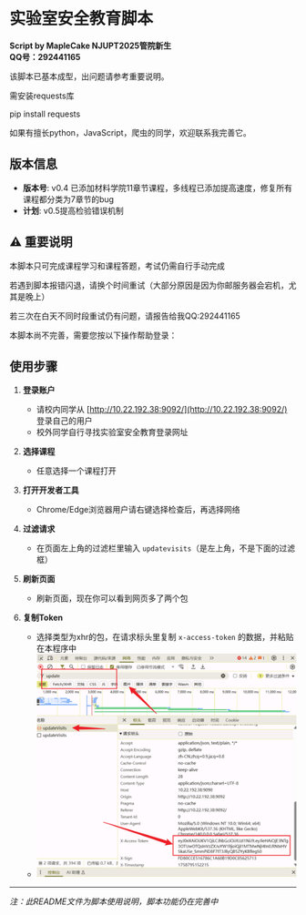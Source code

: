 # 实验室安全教育脚本

**Script by MapleCake NJUPT2025管院新生**  
**QQ号：292441165**

该脚本已基本成型，出问题请参考重要说明。

需安装requests库 

pip install requests

如果有擅长python，JavaScript，爬虫的同学，欢迎联系我完善它。

## 版本信息

- **版本号**: v0.4 已添加材料学院11章节课程，多线程已添加提高速度，修复所有课程都分类为7章节的bug
- **计划**: v0.5提高检验错误机制


## ⚠️ 重要说明

本脚本只可完成课程学习和课程答题，考试仍需自行手动完成

若遇到脚本报错闪退，请换个时间重试（大部分原因是因为你邮服务器会宕机，尤其是晚上）

若三次在白天不同时段重试仍有问题，请报告给我QQ:292441165

本脚本尚不完善，需要您按以下操作帮助登录：

## 使用步骤

1. **登录账户**
   - 请校内同学从 [http://10.22.192.38:9092/](http://10.22.192.38:9092/) 登录自己的用户
   - 校外同学自行寻找实验室安全教育登录网址

2. **选择课程**
   - 任意选择一个课程打开

3. **打开开发者工具**
   - Chrome/Edge浏览器用户请右键选择检查后，再选择网络

4. **过滤请求**
   - 在页面左上角的过滤栏里输入 `updatevisits`（是左上角，不是下面的过滤框）

5. **刷新页面**
   - 刷新页面，现在你可以看到网页多了两个包

6. **复制Token**
   - 选择类型为xhr的包，在请求标头里复制 `x-access-token` 的数据，并粘贴在本程序中
   - ![img.png](img.png)

---

*注：此README文件为脚本使用说明，脚本功能仍在完善中*